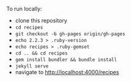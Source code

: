 To run locally:

- clone this repository
- `cd recipes`
- `git checkout -b gh-pages origin/gh-pages`
- `echo 2.2.3 > .ruby-version`
- `echo recipes > .ruby-gemset`
- `cd .. && cd recipes`
- `gem install bundler && bundle install`
- `jekyll serve`
- navigate to [http://localhost:4000/recipes](http://localhost:4000/recipes)

